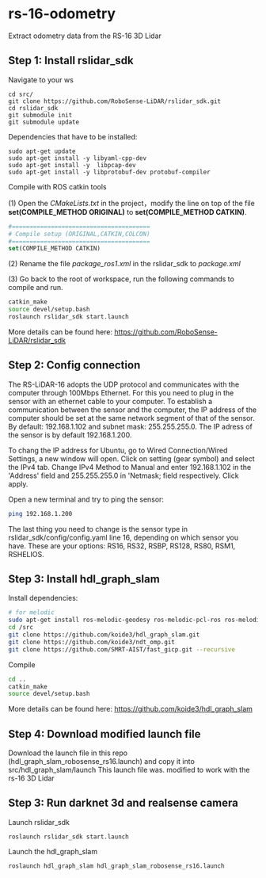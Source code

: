 # rs-16-odometry
Extract odometry data from the RS-16 3D Lidar


## Step 1: Install rslidar_sdk

Navigate to your ws 

```shell
cd src/
git clone https://github.com/RoboSense-LiDAR/rslidar_sdk.git
cd rslidar_sdk
git submodule init
git submodule update
```
Dependencies that have to be installed:
```shell
sudo apt-get update
sudo apt-get install -y libyaml-cpp-dev
sudo apt-get install -y  libpcap-dev
sudo apt-get install -y libprotobuf-dev protobuf-compiler
```

Compile with ROS catkin tools

(1) Open the *CMakeLists.txt* in the project，modify the line  on top of the file **set(COMPILE_METHOD ORIGINAL)** to **set(COMPILE_METHOD CATKIN)**.

```cmake
#=======================================
# Compile setup (ORIGINAL,CATKIN,COLCON)
#=======================================
set(COMPILE_METHOD CATKIN)
```

(2) Rename the file *package_ros1.xml*  in the rslidar_sdk to *package.xml*

(3) Go back to the root of workspace, run the following commands to compile and run.

```sh
catkin_make
source devel/setup.bash
roslaunch rslidar_sdk start.launch
```

More details can be found here: https://github.com/RoboSense-LiDAR/rslidar_sdk

## Step 2: Config connection 

The RS-LiDAR-16 adopts the UDP protocol and communicates with the computer through 100Mbps Ethernet. For this you need to plug in the sensor with an ethernet cable to your computer. To establish a communication between the sensor and the computer, the IP address of the computer should be set at the same network segment of that of the sensor. By default: 192.168.1.102 and subnet mask: 255.255.255.0. The IP adress of the sensor is by default 192.168.1.200.

To chang the IP address for Ubuntu, go to Wired Connection/Wired Settings, a new window will open. Click on setting (gear symbol) and select the IPv4 tab. Change IPv4 Method to Manual and enter 192.168.1.102 in the 'Address' field and 255.255.255.0 in 'Netmask; field respectively. Click apply.

Open a new terminal and try to ping the sensor:

```sh
ping 192.168.1.200
```

The last thing you need to change is the sensor type in rslidar_sdk/config/config.yaml line 16, depending on which sensor you have. These are your options: RS16, RS32, RSBP, RS128, RS80, RSM1, RSHELIOS. 

## Step 3: Install hdl_graph_slam

Install dependencies:
```sh
# for melodic
sudo apt-get install ros-melodic-geodesy ros-melodic-pcl-ros ros-melodic-nmea-msgs ros-melodic-libg2o
cd /src
git clone https://github.com/koide3/hdl_graph_slam.git
git clone https://github.com/koide3/ndt_omp.git
git clone https://github.com/SMRT-AIST/fast_gicp.git --recursive
```
Compile 
```sh
cd ..
catkin_make
source devel/setup.bash
```

More details can be found here: https://github.com/koide3/hdl_graph_slam


## Step 4: Download modified launch file
Download the launch file in this repo (hdl_graph_slam_robosense_rs16.launch) and copy it into src/hdl_graph_slam/launch
This launch file was. modified to work with the rs-16 3D Lidar


## Step 3: Run darknet 3d and realsense camera 

Launch rslidar_sdk
```shell
roslaunch rslidar_sdk start.launch
```

Launch the hdl_graph_slam
```shell
roslaunch hdl_graph_slam hdl_graph_slam_robosense_rs16.launch
```


